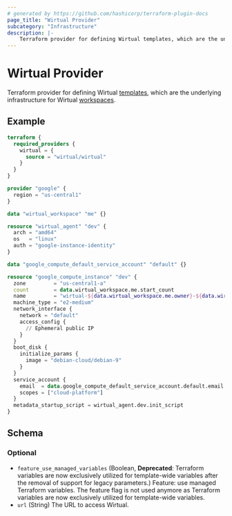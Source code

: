 ```yaml
---
# generated by https://github.com/hashicorp/terraform-plugin-docs
page_title: "Wirtual Provider"
subcategory: "Infrastructure"
description: |-
    Terraform provider for defining Wirtual templates, which are the underlying infrastructure for Wirtual workspaces.
---
```


# Wirtual Provider

Terraform provider for defining Wirtual [templates](https://wirtual.dev/docs/templates), which are the underlying infrastructure for Wirtual [workspaces](https://wirtual.dev/docs/workspaces).

## Example

```terraform
terraform {
  required_providers {
    wirtual = {
      source = "wirtual/wirtual"
    }
  }
}

provider "google" {
  region = "us-central1"
}

data "wirtual_workspace" "me" {}

resource "wirtual_agent" "dev" {
  arch = "amd64"
  os   = "linux"
  auth = "google-instance-identity"
}

data "google_compute_default_service_account" "default" {}

resource "google_compute_instance" "dev" {
  zone         = "us-central1-a"
  count        = data.wirtual_workspace.me.start_count
  name         = "wirtual-${data.wirtual_workspace.me.owner}-${data.wirtual_workspace.me.name}"
  machine_type = "e2-medium"
  network_interface {
    network = "default"
    access_config {
      // Ephemeral public IP
    }
  }
  boot_disk {
    initialize_params {
      image = "debian-cloud/debian-9"
    }
  }
  service_account {
    email  = data.google_compute_default_service_account.default.email
    scopes = ["cloud-platform"]
  }
  metadata_startup_script = wirtual_agent.dev.init_script
}
```

<!-- schema generated by tfplugindocs -->
## Schema

### Optional

- `feature_use_managed_variables` (Boolean, **Deprecated**: Terraform variables are now exclusively utilized for template-wide variables after the removal of support for legacy parameters.) Feature: use managed Terraform variables. The feature flag is not used anymore as Terraform variables are now exclusively utilized for template-wide variables.
- `url` (String) The URL to access Wirtual.